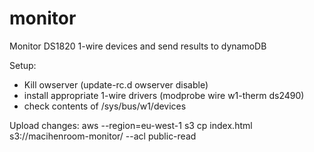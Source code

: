 monitor
=======

Monitor DS1820 1-wire devices and send results to dynamoDB

Setup:
- Kill owserver (update-rc.d owserver disable)
- install appropriate 1-wire drivers (modprobe wire w1-therm ds2490)
- check contents of /sys/bus/w1/devices

Upload changes:
aws --region=eu-west-1 s3 cp index.html s3://macihenroom-monitor/  --acl public-read
